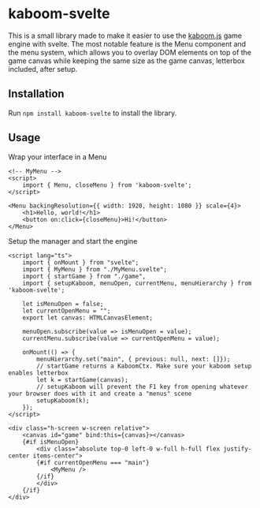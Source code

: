 # kaboom-svelte

This is a small library made to make it easier to use the [kaboom.js](https://kaboomjs.com/) game engine with svelte. The most notable feature is the Menu component and the menu system, which allows you to overlay DOM elements on top of the game canvas while keeping the same size as the game canvas, letterbox included, after setup.

## Installation

Run `npm install kaboom-svelte` to install the library.

## Usage

Wrap your interface in a Menu

```svelte
<!-- MyMenu -->
<script>
    import { Menu, closeMenu } from 'kaboom-svelte';
</script>

<Menu backingResolution={{ width: 1920, height: 1080 }} scale={4}>
    <h1>Hello, world!</h1>
    <button on:click={closeMenu}>Hi!</button>
</Menu>
```

Setup the manager and start the engine

```svelte
<script lang="ts">
    import { onMount } from "svelte";
    import { MyMenu } from "./MyMenu.svelte";
    import { startGame } from "./game",
    import { setupKaboom, menuOpen, currentMenu, menuHierarchy } from 'kaboom-svelte';

    let isMenuOpen = false;
    let currentOpenMenu = "";
    export let canvas: HTMLCanvasElement;

    menuOpen.subscribe(value => isMenuOpen = value);
    currentMenu.subscribe(value => currentOpenMenu = value);

    onMount(() => {
        menuHierarchy.set("main", { previous: null, next: []});
        // startGame returns a KaboomCtx. Make sure your kaboom setup enables letterbox
        let k = startGame(canvas);
        // setupKaboom will prevent the F1 key from opening whatever your browser does with it and create a "menus" scene
        setupKaboom(k);
    });
</script>

<div class="h-screen w-screen relative">
    <canvas id="game" bind:this={canvas}></canvas>
    {#if isMenuOpen}
        <div class="absolute top-0 left-0 w-full h-full flex justify-center items-center">
        {#if currentOpenMenu === "main"}
            <MyMenu />
        {/if}
        </div>
    {/if}
</div>
```
